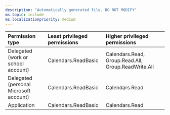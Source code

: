 ```yaml
---
description: "Automatically generated file. DO NOT MODIFY"
ms.topic: include
ms.localizationpriority: medium
---
```


|Permission type|Least privileged permissions|Higher privileged permissions|
|:---|:---|:---|
|Delegated (work or school account)|Calendars.ReadBasic|Calendars.Read, Group.Read.All, Group.ReadWrite.All|
|Delegated (personal Microsoft account)|Calendars.ReadBasic|Calendars.Read|
|Application|Calendars.ReadBasic|Calendars.Read|

